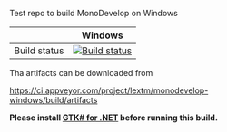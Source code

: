 Test repo to build MonoDevelop on Windows

|              | Windows |
|:------------:|:-------:|
| Build status | [![Build status](https://img.shields.io/appveyor/ci/lextm/monodevelop-windows/master.svg?label=appveyor&style=flat-square)](https://ci.appveyor.com/project/lextm/monodevelop-windows) |

Tha artifacts can be downloaded from

https://ci.appveyor.com/project/lextm/monodevelop-windows/build/artifacts

**Please install [GTK# for .NET](https://www.monodevelop.com/download/#fndtn-download-win) before running this build.**
